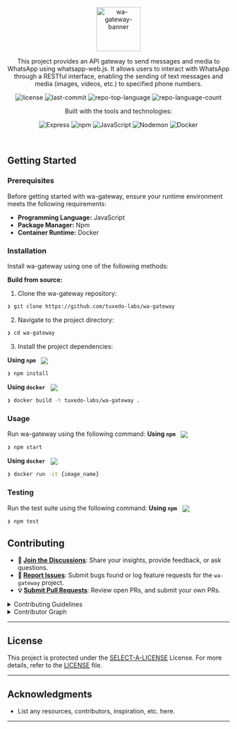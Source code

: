 <p align="center">
	<img src="https://wwebjs.dev/images/logo.png" alt="wa-gateway-banner" width="100">
</p>
<p align="center">
	This project provides an API gateway to send messages and media to WhatsApp using whatsapp-web.js. It allows users to interact with WhatsApp through a RESTful interface, enabling the sending of text messages and media (images, videos, etc.) to specified phone numbers.
</p>
<p align="center">
	<img src="https://img.shields.io/github/license/tuxedo-labs/wa-gateway?style=flat&logo=opensourceinitiative&logoColor=white&color=0080ff" alt="license">
	<img src="https://img.shields.io/github/last-commit/tuxedo-labs/wa-gateway?style=flat&logo=git&logoColor=white&color=0080ff" alt="last-commit">
	<img src="https://img.shields.io/github/languages/top/tuxedo-labs/wa-gateway?style=flat&color=0080ff" alt="repo-top-language">
	<img src="https://img.shields.io/github/languages/count/tuxedo-labs/wa-gateway?style=flat&color=0080ff" alt="repo-language-count">
</p>
<p align="center">Built with the tools and technologies:</p>
<p align="center">
	<img src="https://img.shields.io/badge/Express-000000.svg?style=flat&logo=Express&logoColor=white" alt="Express">
	<img src="https://img.shields.io/badge/npm-CB3837.svg?style=flat&logo=npm&logoColor=white" alt="npm">
	<img src="https://img.shields.io/badge/JavaScript-F7DF1E.svg?style=flat&logo=JavaScript&logoColor=black" alt="JavaScript">
	<img src="https://img.shields.io/badge/Nodemon-76D04B.svg?style=flat&logo=Nodemon&logoColor=white" alt="Nodemon">
	<img src="https://img.shields.io/badge/Docker-2496ED.svg?style=flat&logo=Docker&logoColor=white" alt="Docker">
</p>
<br>

##  Getting Started

###  Prerequisites

Before getting started with wa-gateway, ensure your runtime environment meets the following requirements:

- **Programming Language:** JavaScript
- **Package Manager:** Npm
- **Container Runtime:** Docker


###  Installation

Install wa-gateway using one of the following methods:

**Build from source:**

1. Clone the wa-gateway repository:
```sh
❯ git clone https://github.com/tuxedo-labs/wa-gateway
```

2. Navigate to the project directory:
```sh
❯ cd wa-gateway
```

3. Install the project dependencies:


**Using `npm`** &nbsp; [<img align="center" src="https://img.shields.io/badge/npm-CB3837.svg?style={badge_style}&logo=npm&logoColor=white" />](https://www.npmjs.com/)

```sh
❯ npm install
```


**Using `docker`** &nbsp; [<img align="center" src="https://img.shields.io/badge/Docker-2CA5E0.svg?style={badge_style}&logo=docker&logoColor=white" />](https://www.docker.com/)

```sh
❯ docker build -t tuxedo-labs/wa-gateway .
```




###  Usage
Run wa-gateway using the following command:
**Using `npm`** &nbsp; [<img align="center" src="https://img.shields.io/badge/npm-CB3837.svg?style={badge_style}&logo=npm&logoColor=white" />](https://www.npmjs.com/)

```sh
❯ npm start
```


**Using `docker`** &nbsp; [<img align="center" src="https://img.shields.io/badge/Docker-2CA5E0.svg?style={badge_style}&logo=docker&logoColor=white" />](https://www.docker.com/)

```sh
❯ docker run -it {image_name}
```


###  Testing
Run the test suite using the following command:
**Using `npm`** &nbsp; [<img align="center" src="https://img.shields.io/badge/npm-CB3837.svg?style={badge_style}&logo=npm&logoColor=white" />](https://www.npmjs.com/)

```sh
❯ npm test
```

##  Contributing

- **💬 [Join the Discussions](https://github.com/tuxedo-labs/wa-gateway/discussions)**: Share your insights, provide feedback, or ask questions.
- **🐛 [Report Issues](https://github.com/tuxedo-labs/wa-gateway/issues)**: Submit bugs found or log feature requests for the `wa-gateway` project.
- **💡 [Submit Pull Requests](https://github.com/tuxedo-labs/wa-gateway/blob/main/CONTRIBUTING.md)**: Review open PRs, and submit your own PRs.

<details closed>
<summary>Contributing Guidelines</summary>

1. **Fork the Repository**: Start by forking the project repository to your github account.
2. **Clone Locally**: Clone the forked repository to your local machine using a git client.
   ```sh
   git clone https://github.com/tuxedo-labs/wa-gateway
   ```
3. **Create a New Branch**: Always work on a new branch, giving it a descriptive name.
   ```sh
   git checkout -b new-feature-x
   ```
4. **Make Your Changes**: Develop and test your changes locally.
5. **Commit Your Changes**: Commit with a clear message describing your updates.
   ```sh
   git commit -m 'Implemented new feature x.'
   ```
6. **Push to github**: Push the changes to your forked repository.
   ```sh
   git push origin new-feature-x
   ```
7. **Submit a Pull Request**: Create a PR against the original project repository. Clearly describe the changes and their motivations.
8. **Review**: Once your PR is reviewed and approved, it will be merged into the main branch. Congratulations on your contribution!
</details>

<details closed>
<summary>Contributor Graph</summary>
<br>
<p align="left">
   <a href="https://github.com{/tuxedo-labs/wa-gateway/}graphs/contributors">
      <img src="https://contrib.rocks/image?repo=tuxedo-labs/wa-gateway">
   </a>
</p>
</details>

---

##  License

This project is protected under the [SELECT-A-LICENSE]() License. For more details, refer to the [LICENSE](https://choosealicense.com/licenses/) file.

---

##  Acknowledgments

- List any resources, contributors, inspiration, etc. here.

---
